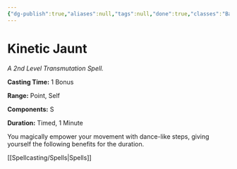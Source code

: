 ```yaml
---
{"dg-publish":true,"aliases":null,"tags":null,"done":true,"classes":"Bard, Sorcerer, Wizard, Artificer,","spellLevel":2,"school":"Transmutation","source":"SCC","permalink":"/spells/kinetic-jaunt/","dgHomeLink":false,"dgPassFrontmatter":true}
---
```


# Kinetic Jaunt
*A 2nd Level Transmutation Spell.*

**Casting Time:** 1 Bonus

**Range:** Point, Self

**Components:** S 

**Duration:** Timed, 1 Minute

You magically empower your movement with dance-like steps, giving yourself the following benefits for the duration.

[[Spellcasting/Spells|Spells]]